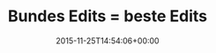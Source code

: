---
retweeted: false
source: <a href="http://twitter.com/download/android" rel="nofollow">Twitter for Android</a>
entities:
  hashtags: []
  symbols: []
  user_mentions: []
  urls:
  - url: https://t.co/uMgAO4qHJb
    expanded_url: https://twitter.com/bundesedit/status/669524248793321472
    display_url: twitter.com/bundesedit/sta…
    indices:
    - '28'
    - '51'
display_text_range:
- '0'
- '51'
favorite_count: '0'
id_str: '669529499852255232'
truncated: false
retweet_count: '0'
id: '669529499852255232'
possibly_sensitive: false
created_at: Wed Nov 25 14:54:06 +0000 2015
favorited: false
full_text: Bundes Edits = beste Edits
lang: en
quote_url: https://twitter.com/bundesedit/status/669524248793321472
tags:
- pesos:twitter
date: '2015-11-25T14:54:06+00:00'
src: https://twitter.com/bascht/status/669529499852255232
original_url: https://twitter.com/bascht/status/669529499852255232
type: twitter_tweet
text: Bundes Edits = beste Edits
title: Bundes Edits = beste Edits

---
